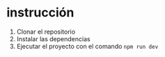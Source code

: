 # instrucción

1. Clonar el repositorio
2. Instalar las dependencias
3. Ejecutar el proyecto con el comando `npm run dev`	